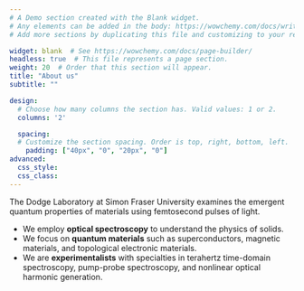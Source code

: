 ```yaml
---
# A Demo section created with the Blank widget.
# Any elements can be added in the body: https://wowchemy.com/docs/writing-markdown-latex/
# Add more sections by duplicating this file and customizing to your requirements.

widget: blank  # See https://wowchemy.com/docs/page-builder/
headless: true  # This file represents a page section.
weight: 20  # Order that this section will appear.
title: "About us"
subtitle: ""

design:
  # Choose how many columns the section has. Valid values: 1 or 2.
  columns: '2'

  spacing:
  # Customize the section spacing. Order is top, right, bottom, left.
    padding: ["40px", "0", "20px", "0"]
advanced:
  css_style:
  css_class:
---
```

The Dodge Laboratory at Simon Fraser University examines the emergent quantum properties of materials using femtosecond pulses of light.
* We employ **optical spectroscopy** to understand the physics of solids.
* We focus on **quantum materials** such as superconductors, magnetic materials, and topological electronic materials.
* We are **experimentalists** with specialties in terahertz time-domain spectroscopy, pump-probe spectroscopy, and nonlinear optical harmonic generation.
